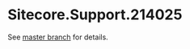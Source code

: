# Sitecore.Support.214025

See [master branch](https://github.com/sitecoresupport/Sitecore.Support.214025) for details.
